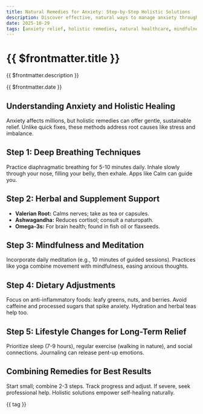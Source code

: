 ```yaml
---
title: Natural Remedies for Anxiety: Step-by-Step Holistic Solutions
description: Discover effective, natural ways to manage anxiety through holistic approaches like herbs, mindfulness, and lifestyle changes. Empower your mental health journey.
date: 2025-10-29
tags: [anxiety relief, holistic remedies, natural healthcare, mindfulness, herbal medicine]
---
```


<div class="bg-gradient-to-r from-green-400 to-blue-500 text-white p-12 rounded-xl mb-8 -mt-8">
  <h1 class="text-5xl font-bold mb-4">{{ $frontmatter.title }}</h1>
  <p class="text-xl opacity-90">{{ $frontmatter.description }}</p>
  <div class="mt-4 text-sm opacity-75">{{ $frontmatter.date }}</div>
</div>

<div class="prose prose-lg max-w-none">

## Understanding Anxiety and Holistic Healing

Anxiety affects millions, but holistic remedies can offer gentle, sustainable relief. Unlike quick fixes, these methods address root causes like stress and imbalance.

## Step 1: Deep Breathing Techniques

Practice diaphragmatic breathing for 5-10 minutes daily. Inhale slowly through your nose, filling your belly, then exhale. Apps like Calm can guide you.

## Step 2: Herbal and Supplement Support

- **Valerian Root:** Calms nerves; take as tea or capsules.
- **Ashwagandha:** Reduces cortisol; consult a naturopath.
- **Omega-3s:** For brain health; found in fish oil or flaxseeds.

## Step 3: Mindfulness and Meditation

Incorporate daily meditation (e.g., 10 minutes of guided sessions). Practices like yoga combine movement with mindfulness, easing anxious thoughts.

## Step 4: Dietary Adjustments

Focus on anti-inflammatory foods: leafy greens, nuts, and berries. Avoid caffeine and processed sugars that spike anxiety. Hydration and herbal teas help too.

## Step 5: Lifestyle Changes for Long-Term Relief

Prioritize sleep (7-9 hours), regular exercise (walking in nature), and social connections. Journaling can release pent-up emotions.

## Combining Remedies for Best Results

Start small; combine 2-3 steps. Track progress and adjust. If severe, seek professional help. Holistic solutions empower self-healing naturally.

</div>

<div class="mt-12 flex flex-wrap gap-2">
  <span v-for="tag in $frontmatter.tags" :key="tag" 
        class="px-4 py-2 bg-primary/10 text-primary rounded-full">
    {{ tag }}
  </span>
</div>

